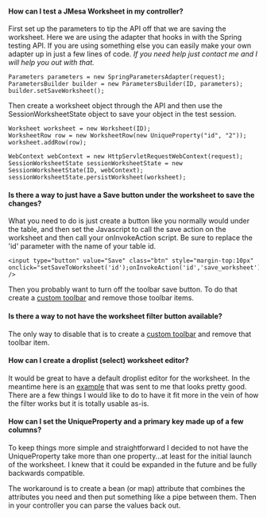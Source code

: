 #### How can I test a JMesa Worksheet in my controller? ####

First set up the parameters to tip the API off that we are saving the worksheet. Here we are using the adapter that hooks in with the Spring testing API. If you are using something else you can easily make your own adapter up in just a few lines of code. _If you need help just contact me and I will help you out with that._

```
Parameters parameters = new SpringParametersAdapter(request);
ParametersBuilder builder = new ParametersBuilder(ID, parameters);
builder.setSaveWorksheet();
```

Then create a worksheet object through the API and then use the SessionWorksheetState object to save your object in the test session.

```
Worksheet worksheet = new Worksheet(ID);
WorksheetRow row = new WorksheetRow(new UniqueProperty("id", "2"));
worksheet.addRow(row);

WebContext webContext = new HttpServletRequestWebContext(request);
SessionWorksheetState sessionWorksheetState = new SessionWorksheetState(ID, webContext);
sessionWorksheetState.persistWorksheet(worksheet);
```

#### Is there a way to just have a Save button under the worksheet to save the changes? ####

What you need to do is just create a button like you normally would under the table, and then set the Javascript to call the save action on the worksheet and then call your onInvokeAction script. Be sure to replace the 'id' parameter with the name of your table id.

```
<input type="button" value="Save" class="btn" style="margin-top:10px" onclick="setSaveToWorksheet('id');onInvokeAction('id','save_worksheet')" />
```

Then you probably want to turn off the toolbar save button. To do that create a [custom toolbar](http://code.google.com/p/jmesa/wiki/CustomToolbarTutorial) and remove those toolbar items.

#### Is there a way to not have the worksheet filter button available? ####

The only way to disable that is to create a [custom toolbar](http://code.google.com/p/jmesa/wiki/CustomToolbarTutorial) and remove that toolbar item.

#### How can I create a droplist (select) worksheet editor? ####

It would be great to have a default droplist editor for the worksheet. In the meantime here is an [example](DroplistWorksheetEditor.md) that was sent to me that looks pretty good. There are a few things I would like to do to have it fit more in the vein of how the filter works but it is totally usable as-is.

#### How can I set the UniqueProperty and a primary key made up of a few columns? ####

To keep things more simple and straightforward I decided to not have the UniqueProperty take more than one property...at least for the initial launch of the worksheet. I knew
that it could be expanded in the future and be fully backwards compatible.

The workaround is to create a bean (or map) attribute that combines the attributes you
need and then put something like a pipe between them. Then in your controller you
can parse the values back out.